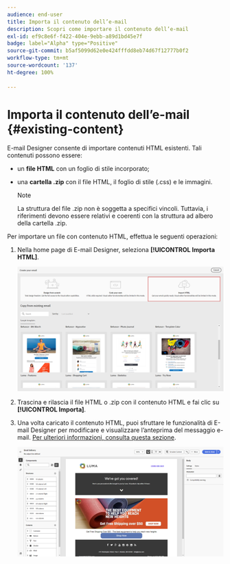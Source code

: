 ```yaml
---
audience: end-user
title: Importa il contenuto dell’e-mail
description: Scopri come importare il contenuto dell’e-mail
exl-id: ef9c8e6f-f422-404e-9ebb-a89d1bd45e7f
badge: label="Alpha" type="Positive"
source-git-commit: b5af5099d62e0e424fffdd8eb74d67f12777b0f2
workflow-type: tm+mt
source-wordcount: '137'
ht-degree: 100%

---
```


# Importa il contenuto dell’e-mail {#existing-content}

E-mail Designer consente di importare contenuti HTML esistenti. Tali contenuti possono essere:

* un **file HTML** con un foglio di stile incorporato;
* una **cartella .zip** con il file HTML, il foglio di stile (.css) e le immagini.

   >[!NOTE]
   >
   >La struttura del file .zip non è soggetta a specifici vincoli. Tuttavia, i riferimenti devono essere relativi e coerenti con la struttura ad albero della cartella .zip.

Per importare un file con contenuto HTML, effettua le seguenti operazioni:

1. Nella home page di E-mail Designer, seleziona **[!UICONTROL Importa HTML]**.

   ![](assets/import-html_2.png)

1. Trascina e rilascia il file HTML o .zip con il contenuto HTML e fai clic su **[!UICONTROL Importa]**.

1. Una volta caricato il contenuto HTML, puoi sfruttare le funzionalità di E-mail Designer per modificare e visualizzare l’anteprima del messaggio e-mail. [Per ulteriori informazioni, consulta questa sezione](create-email-content.md).

   ![](assets/html-imported.png)